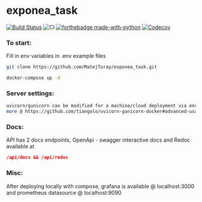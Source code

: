 # exponea_task

[![Build Status](https://travis-ci.org/MatejTuray/exponea_task.svg?branch=master)](https://travis-ci.org/MatejTuray/exponea_task)
![CI](https://img.shields.io/badge/Travis-red.svg?style=flat&logo=travis)
[![forthebadge made-with-python](https://img.shields.io/badge/made%20with-python-blue.svg?style=flat-square)](https://www.python.org/)
[![Codecov](https://codecov.io/gh/MatejTuray/exponea_task/branch/master/graph/badge.svg)](https://codecov.io/gh/MatejTuray/exponea_task)

### To start:
Fill in env variables in .env example files

```bash
git clone https://github.com/MatejTuray/exponea_task.git
```

```bash
docker-compose up -d
```

### Server settings:

```bash
uvicorn/gunicorn can be modified for a machine/cloud deployment via env variables in docker-compose file such as MAX_WORKERS or WORKERS_PER_CORE
more @ https://github.com/tiangolo/uvicorn-gunicorn-docker#advanced-usage
```

### Docs:

API has 2 docs endpoints, OpenApi - swagger interactive docs and Redoc available at

```json
/api/docs && /api/redoc
```

### Misc:

After deploying locally with compose, grafana is available @ localhost:3000 and prometheus datasource @ localhost:9090
